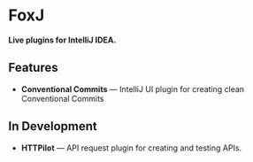 # FoxJ

**Live plugins for IntelliJ IDEA.**

## Features

- **Conventional Commits** — IntelliJ UI plugin for creating clean Conventional Commits

## In Development

- **HTTPilot** — API request plugin for creating and testing APIs.

